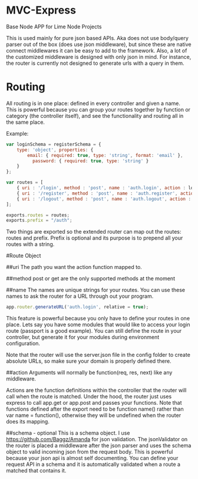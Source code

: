 MVC-Express
===========

Base Node APP for Lime Node Projects

This is used mainly for pure json based APIs. 
Aka does not use body/query parser out of the box (does use json middleware), but since these are native connect
middlewares it can be easy to add to the framework. Also, a lot of the customized middleware is designed with only
json in mind. For instance, the router is currently not designed to generate urls with a query in them.

Routing
===========
All routing is in one place: defined in every controller and given a name. This is powerful because you can group
your routes together by function or category (the controller itself), and see the functionality and routing all
in the same place.

Example:
```javascript
var loginSchema = registerSchema = { 
    type: 'object', properties: {
        email: { required: true, type: 'string', format: 'email' },
	      password: { required: true, type: 'string' }
    }
};

var routes = [
    { uri : '/login', method : 'post', name : 'auth.login', action : login, schema: loginSchema },
    { uri : '/register', method : 'post', name : 'auth.register', action : register, schema: registerSchema },
    { uri : '/logout', method : 'post', name : 'auth.logout', action : logout }
];

exports.routes = routes;
exports.prefix = "/auth";
```
Two things are exported so the extended router can map out the routes: routes and prefix. Prefix is optional and its
purpose is to prepend all your routes with a string.

#Route Object

##uri
The path you want the action function mapped to.

##method
post or get are the only supported methods at the moment

##name
The names are unique strings for your routes. You can use these names to ask the router for a URL through out your program.

```javascript
app.router.generateURL('auth.login', relative = true);
```

This feature is powerful because you only have to define your routes in one place. Lets say you have some modules that
would like to access your login route (passport is a good example). You can still define the route in your controller, but 
generate it for your modules during environment configuration.

Note that the router will use the server.json file in the config folder to create absolute URLs, so make sure your domain
is properly defined there.

##action
Arguments will normally be function(req, res, next) like any middleware.

Actions are the function definitions within the controller that the router will call when the route is matched. Under
the hood, the router just uses express to call app.get or app.post and passes your functions. Note that functions defined
after the export need to be function name() rather than var name = function(), otherwise they will be undefined when the
router does its mapping.

##schema - optional
This is a schema object. I use https://github.com/Baggz/Amanda for json validation. The jsonValidator on the router is
placed a middleware after the json parser and uses the schema object to valid incoming json from the request body. This
is powerful because your json api is almost self documenting. You can define your request API in a schema and it is 
automatically validated when a route a matched that contains it.
